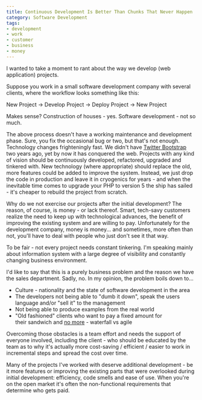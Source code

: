 ```yaml
---
title: Continuous Development Is Better Than Chunks That Never Happen
category: Software Development
tags:
- development
- work
- customer
- business
- money
---
```

I wanted to take a moment to rant about the way we develop (web application) projects.

Suppose you work in a small software development company with several clients, where the workflow looks something like this:

New Project -> Develop Project -> Deploy Project -> New Project

Makes sense? Construction of houses - yes. Software development - not so much.

The above process doesn't have a working maintenance and development phase. Sure, you fix the occasional bug or two, but that's not enough. Technology changes frighteningly fast. We didn't have [Twitter Bootstrap](https://getbootstrap.com/2.3.2/) two years ago, yet by now it has conquered the web. Projects with any kind of vision should be continuously developed, refactored, upgraded and tinkered with. New technology (where appropriate) should replace the old, more features could be added to improve the system. Instead, we just drop the code in production and leave it in cryogenics for years - and when the inevitable time comes to upgrade your PHP to version 5 the ship has sailed - it's cheaper to rebuild the project from scratch.

Why do we not exercise our projects after the initial development? The reason, of course, is money - or lack thereof. Smart, tech-savy customers realize the need to keep up with technological advances, the benefit of improving the existing system and are willing to pay. Unfortunately for the development company, money is money... and sometimes, more often than not, you'll have to deal with people who just don't see it that way.

To be fair - not every project needs constant tinkering. I'm speaking mainly about information system with a large degree of visibility and constantly changing business environment.

I'd like to say that this is a purely business problem and the reason we have the sales department. Sadly, no. In my opinion, the problem boils down to...

<ul>
<li>Culture - nationality and the state of software development in the area</li>
<li>The developers not being able to "dumb it down", speak the users language and/or "sell it" to the management</li>
<li>Not being able to produce examples from the real world</li>
<li>"Old fashioned" clients who want to pay a fixed amount for their sandwich and <span style="text-decoration: underline;" data-mce-mark="1">no more</span> - waterfall vs agile</li>
</ul>

Overcoming those obstacles is a team effort and needs the support of everyone involved, including the client - who should be educated by the team as to why it's actually more cost-saving / efficient / easier to work in incremental steps and spread the cost over time.

Many of the projects I've worked with deserve additional development - be it more features or improving the existing parts that were overlooked during initial development: efficiency, code smells and ease of use. When you're on the open market it's often the non-functional requirements that determine who gets paid.
